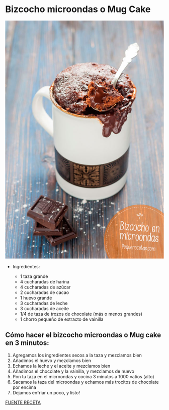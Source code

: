 # Bizcocho microondas o Mug Cake

![alt text](/images/mug-cake-bizcocho-microondas.jpg)

- Ingredientes:

  *  1 taza grande
  *  4 cucharadas de harina
  *  4 cucharadas de azúcar
  *  2 cucharadas de cacao
  *  1 huevo grande
  *  3 cucharadas de leche
  *  3 cucharadas de aceite
  *  1/4 de taza de trozos de chocolate (más o menos grandes)
  *  1 chorro pequeño de extracto de vainilla

## Cómo hacer el bizcocho microondas o Mug cake en 3 minutos:

1. Agregamos los ingredientes secos a la taza y mezclamos bien
2. Añadimos el huevo y mezclamos bien
3. Echamos la leche y el aceite y mezclamos bien
4. Añadimos el chocolate y la vainilla, y mezclamos de nuevo
5. Pon tu taza en el microondas y cocina 3 minutos a 1000 vatios (alto)
6. Sacamos la taza del microondas y echamos más trocitos de chocolate por encima
7. Dejamos enfriar un poco, y listo!

[FUENTE RECETA](https://www.pequerecetas.com/receta/bizcocho-microondas/)
